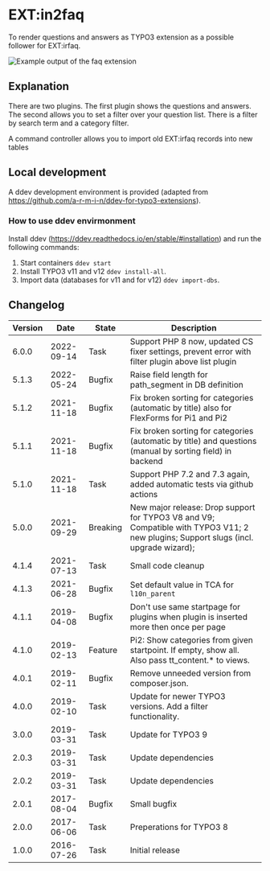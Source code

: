 # EXT:in2faq

To render questions and answers as TYPO3 extension as a possible follower for EXT:irfaq.

![Example output of the faq extension](Documentation/Images/screenshot_in2faq_frontend.png "Example output")

## Explanation

There are two plugins. The first plugin shows the questions and answers. The second allows you to set a filter over your
question list. There is a filter by search term and a category filter.

A command controller allows you to import old EXT:irfaq records into new tables

## Local development
A ddev development environment is provided (adapted from https://github.com/a-r-m-i-n/ddev-for-typo3-extensions). 

### How to use ddev envirmonment
Install ddev (https://ddev.readthedocs.io/en/stable/#installation) and run the following commands:

1. Start containers
`ddev start` 
2. Install TYPO3 v11 and v12
`ddev install-all`.
3. Import data (databases for v11 and for v12)
`ddev import-dbs`.


## Changelog

| Version | Date       | State      | Description                                                                                                                          |
|---------|------------| ---------- |--------------------------------------------------------------------------------------------------------------------------------------|
| 6.0.0   | 2022-09-14 | Task       | Support PHP 8 now, updated CS fixer settings, prevent error with filter plugin above list plugin                                     |
| 5.1.3   | 2022-05-24 | Bugfix     | Raise field length for path_segment in DB definition                                                                                 |
| 5.1.2   | 2021-11-18 | Bugfix     | Fix broken sorting for categories (automatic by title) also for FlexForms for Pi1 and Pi2                                            |
| 5.1.1   | 2021-11-18 | Bugfix     | Fix broken sorting for categories (automatic by title) and questions (manual by sorting field) in backend                            |
| 5.1.0   | 2021-11-18 | Task       | Support PHP 7.2 and 7.3 again, added automatic tests via github actions                                                              |
| 5.0.0   | 2021-09-29 | Breaking   | New major release: Drop support for TYPO3 V8 and V9; Compatible with TYPO3 V11; 2 new plugins; Support slugs (incl. upgrade wizard); |
| 4.1.4   | 2021-07-13 | Task       | Small code cleanup                                                                                                                   |
| 4.1.3   | 2021-06-28 | Bugfix     | Set default value in TCA for `l10n_parent`                                                                                           |
| 4.1.1   | 2019-04-08 | Bugfix     | Don't use same startpage for plugins when plugin is inserted more then once per page                                                 |
| 4.1.0   | 2019-02-13 | Feature    | Pi2: Show categories from given startpoint. If empty, show all. Also pass tt_content.* to views.                                     |
| 4.0.1   | 2019-02-11 | Bugfix     | Remove unneeded version from composer.json.                                                                                          |
| 4.0.0   | 2019-02-10 | Task       | Update for newer TYPO3 versions. Add a filter functionality.                                                                         |
| 3.0.0   | 2019-03-31 | Task       | Update for TYPO3 9                                                                                                                   |
| 2.0.3   | 2019-03-31 | Task       | Update dependencies                                                                                                                  |
| 2.0.2   | 2019-03-31 | Task       | Update dependencies                                                                                                                  |
| 2.0.1   | 2017-08-04 | Bugfix     | Small bugfix                                                                                                                         |
| 2.0.0   | 2017-06-06 | Task       | Preperations for TYPO3 8                                                                                                             |
| 1.0.0   | 2016-07-26 | Task       | Initial release                                                                                                                      |

